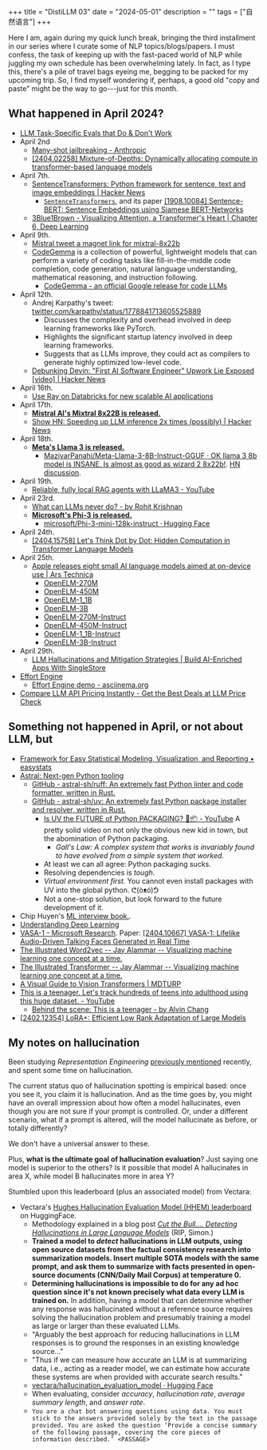 +++
title = "DistiLLM 03"
date = "2024-05-01"
description = ""
tags = ["自然语言"]
+++

Here I am, again during my quick lunch break, bringing the third installment in our series where I curate some of NLP topics/blogs/papers. I must confess, the task of keeping up with the fast-paced world of NLP while juggling my own schedule has been overwhelming lately. In fact, as I type this, there's a pile of travel bags eyeing me, begging to be packed for my upcoming trip. So, I find myself wondering if, perhaps, a good old "copy and paste" might be the way to go---just for this month.

## What happened in April 2024?

- [LLM Task-Specific Evals that Do & Don't Work](https://eugeneyan.com/writing/evals/)
- April 2nd
  - [Many-shot jailbreaking - Anthropic](https://www.anthropic.com/research/many-shot-jailbreaking)
  - [\[2404.02258\] Mixture-of-Depths: Dynamically allocating compute in transformer-based language models](https://arxiv.org/abs/2404.02258)
- April 7th.
  - [SentenceTransformers: Python framework for sentence, text and image embeddings \| Hacker News](https://news.ycombinator.com/item?id=39959790)
    - [`SentenceTransformers`](https://sbert.net/), and its paper [\[1908.10084\] Sentence-BERT: Sentence Embeddings using Siamese BERT-Networks](https://arxiv.org/abs/1908.10084)
  - [3Blue1Brown - Visualizing Attention, a Transformer's Heart \| Chapter 6, Deep Learning](https://www.3blue1brown.com/lessons/attention)
- April 9th.
  - [Mistral tweet a magnet link for mixtral-8x22b](https://simonwillison.net/2024/Apr/10/mixtral-8x22b/)
  - [CodeGemma](https://ai.google.dev/gemma/docs/codegemma) is a collection of powerful, lightweight models that can perform a variety of coding tasks like fill-in-the-middle code completion, code generation, natural language understanding, mathematical reasoning, and instruction following.
    - [CodeGemma - an official Google release for code LLMs](https://huggingface.co/blog/codegemma)
- April 12th.
  - Andrej Karpathy's tweet: [twitter.com/karpathy/status/1778841713605525889](https://x.com/karpathy/status/1778841713605525889)
    - Discusses the complexity and overhead involved in deep learning frameworks like PyTorch.
    - Highlights the significant startup latency involved in deep learning frameworks.
    - Suggests that as LLMs improve, they could act as compilers to generate highly optimized low-level code.
  - [Debunking Devin: "First AI Software Engineer" Upwork Lie Exposed \[video\] \| Hacker News](https://news.ycombinator.com/item?id=40008109)
- April 16th.
  - [Use Ray on Databricks for new scalable AI applications](https://www.databricks.com/blog/announcing-general-availability-ray-databricks)
- April 17th.
  - [**Mistral AI's Mixtral 8x22B is released.**](https://mistral.ai/news/mixtral-8x22b/)
  - [Show HN: Speeding up LLM inference 2x times (possibly) | Hacker News](https://news.ycombinator.com/item?id=40067677)
- April 18th.
  - [**Meta's Llama 3 is released.**](https://llama.meta.com/llama3/)
    - [MaziyarPanahi/Meta-Llama-3-8B-Instruct-GGUF · OK llama 3 8b model is INSANE. Is almost as good as wizard 2 8x22b!](https://huggingface.co/MaziyarPanahi/Meta-Llama-3-8B-Instruct-GGUF/discussions/5). [HN discussion](https://news.ycombinator.com/item?id=40084699).
- April 19th.
  - [Reliable, fully local RAG agents with LLaMA3 - YouTube](https://www.youtube.com/watch?v=-ROS6gfYIts)
- April 23rd.
  - [What can LLMs never do? - by Rohit Krishnan](https://www.strangeloopcanon.com/p/what-can-llms-never-do)
  - [**Microsoft's Phi-3 is released.**](https://azure.microsoft.com/en-us/blog/introducing-phi-3-redefining-whats-possible-with-slms/)
    - [microsoft/Phi-3-mini-128k-instruct · Hugging Face](https://huggingface.co/microsoft/Phi-3-mini-128k-instruct)
- April 24th.
  - [\[2404.15758\] Let's Think Dot by Dot: Hidden Computation in Transformer Language Models](https://arxiv.org/abs/2404.15758)
- April 25th.
  - [Apple releases eight small AI language models aimed at on-device use \| Ars Technica](https://arstechnica.com/information-technology/2024/04/apple-releases-eight-small-ai-language-models-aimed-at-on-device-use/)
    - [OpenELM-270M](https://huggingface.co/apple/OpenELM-270M)
    - [OpenELM-450M](https://huggingface.co/apple/OpenELM-450M)
    - [OpenELM-1_1B](https://huggingface.co/apple/OpenELM-1_1B)
    - [OpenELM-3B](https://huggingface.co/apple/OpenELM-3B)
    - [OpenELM-270M-Instruct](https://huggingface.co/apple/OpenELM-270M-Instruct)
    - [OpenELM-450M-Instruct](https://huggingface.co/apple/OpenELM-450M-Instruct)
    - [OpenELM-1_1B-Instruct](https://huggingface.co/apple/OpenELM-1_1B-Instruct)
    - [OpenELM-3B-Instruct](https://huggingface.co/apple/OpenELM-3B-Instruct)
- April 29th.
  - [LLM Hallucinations and Mitigation Strategies | Build AI-Enriched Apps With SingleStore](https://www.singlestore.com/blog/llm-hallucinations-and-mitigation-strategies/)
- [Effort Engine](https://kolinko.github.io/effort/)
  - [Effort Engine demo - asciinema.org](https://asciinema.org/a/654503)
- [Compare LLM API Pricing Instantly - Get the Best Deals at LLM Price Check](https://llmpricecheck.com/)

## Something not happened in April, or not about LLM, but

- [Framework for Easy Statistical Modeling, Visualization, and Reporting • easystats](https://easystats.github.io/easystats/)
- [Astral: Next-gen Python tooling](https://astral.sh/)
  - [GitHub - astral-sh/ruff: An extremely fast Python linter and code formatter, written in Rust.](https://github.com/astral-sh/ruff)
  - [GitHub - astral-sh/uv: An extremely fast Python package installer and resolver, written in Rust.](https://github.com/astral-sh/uv)
    - [Is UV the FUTURE of Python PACKAGING? 🐍📦 - YouTube](https://www.youtube.com/watch?v=_FdjW47Au30) A pretty solid video on not only the obvious new kid in town, but the abomination of Python packaging.
      - *Gall's Law: A complex system that works is invariably found to have evolved from a simple system that worked.*
    - At least we can all agree: Python packaging sucks.
    - Resolving dependencies is *tough*.
    - *Virtual environment first.* You cannot even install packages with UV into the global python. ᕦ(òᴥó)ᕥ
    - Not a one-stop solution, but look forward to the future development of it.
- Chip Huyen's [ML interview book.](https://huyenchip.com/ml-interviews-book/).
- [Understanding Deep Learning](https://udlbook.github.io/udlbook/)
- [VASA-1 - Microsoft Research](https://www.microsoft.com/en-us/research/project/vasa-1/). Paper: [\[2404.10667\] VASA-1: Lifelike Audio-Driven Talking Faces Generated in Real Time](https://arxiv.org/abs/2404.10667)
- [The Illustrated Word2vec -- Jay Alammar -- Visualizing machine learning one concept at a time.](https://jalammar.github.io/illustrated-word2vec/)
- [The Illustrated Transformer -- Jay Alammar -- Visualizing machine learning one concept at a time.](https://jalammar.github.io/illustrated-transformer/)
- [A Visual Guide to Vision Transformers \| MDTURP](https://blog.mdturp.ch/posts/2024-04-05-visual_guide_to_vision_transformer.html)
- [This is a teenager. Let's track hundreds of teens into adulthood using this huge dataset. - YouTube](https://youtu.be/fKv1Mixv0Hk?si=6AGGKptFFzP7SlYS)
  - [Behind the scene: This is a teenager - by Alvin Chang](https://bigcharts.substack.com/p/behind-the-scene-this-is-a-teenager)
- [\[2402.12354\] LoRA+: Efficient Low Rank Adaptation of Large Models](https://arxiv.org/abs/2402.12354)

## My notes on hallucination

Been studying *Representation Engineering* [previously mentioned](/posts/distillm-01/) recently, and spent some time on hallucination.

The current status quo of hallucination spotting is empirical based: once you see it, you claim it is hallucination. And as the time goes by, you might have an overall impression about how often a model hallucinates, even though you are not sure if your prompt is controlled. Or, under a different scenario, what if a prompt is altered, will the model hallucinate as before, or totally differently?

We don't have a universal answer to these.

Plus, **what is the ultimate goal of hallucination evaluation**? Just saying one model is superior to the others? Is it possible that model A hallucinates in area X, while model B hallucinates more in area Y?

Stumbled upon this leaderboard (plus an associated model) from Vectara:

- Vectara's [Hughes Hallucination Evaluation Model (HHEM) leaderboard](https://huggingface.co/spaces/vectara/leaderboard) on HuggingFace.
  - Methodology explained in a blog post *[Cut the Bull.... Detecting Hallucinations in Large Language Models](https://vectara.com/blog/cut-the-bull-detecting-hallucinations-in-large-language-models)* (RIP, Simon.)
  - **Trained a model to *detect* hallucinations in LLM outputs, using open source datasets from the factual consistency research into summarization models. Insert multiple SOTA models with the same prompt, and ask them to summarize with facts presented in open-source documents (CNN/Daily Mail Corpus) at temperature 0.**
  - **Determining hallucinations is impossible to do for any ad hoc question since it's not known precisely what data every LLM is trained on.** In addition, having a model that can determine whether any response was hallucinated without a reference source requires solving the hallucination problem and presumably training a model as large or larger than these evaluated LLMs.
  - "Arguably the best approach for reducing hallucinations in LLM responses is to ground the responses in an existing knowledge source..."
  - "Thus if we can measure how accurate an LLM is at summarizing data, i.e., acting as a reader model, we can estimate how accurate these systems are when provided with accurate search results."
  - [vectara/hallucination\_evaluation\_model · Hugging Face](https://huggingface.co/vectara/hallucination_evaluation_model?text=A+man+walks+into+a+bar+and+buys+a+drink+%5BSEP%5D+A+bloke+swigs+alcohol+at+a+pub)
  - When evaluating, consider *accuracy*, *hallucination rate*, *average summary length*, and *answer rate*.
  - `You are a chat bot answering questions using data. You must stick to the answers provided solely by the text in the passage provided. You are asked the question ‘Provide a concise summary of the following passage, covering the core pieces of information described.’ <PASSAGE>’`
